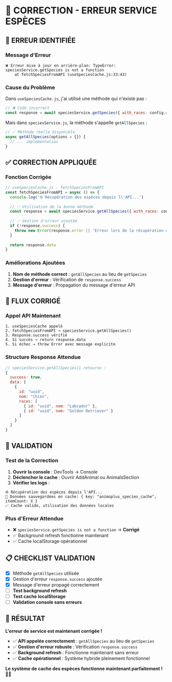 # 🔧 CORRECTION - ERREUR SERVICE ESPÈCES

## 🚨 **ERREUR IDENTIFIÉE**

### **Message d'Erreur**
```
❌ Erreur mise à jour en arrière-plan: TypeError: speciesService.getSpecies is not a function
    at fetchSpeciesFromAPI (useSpeciesCache.js:33:43)
```

### **Cause du Problème**
Dans `useSpeciesCache.js`, j'ai utilisé une méthode qui n'existe pas :

```javascript
// ❌ Code incorrect
const response = await speciesService.getSpecies({ with_races: config.withRaces })
```

Mais dans `speciesService.js`, la méthode s'appelle `getAllSpecies` :

```javascript
// ✅ Méthode réelle disponible
async getAllSpecies(options = {}) {
  // ... implémentation
}
```

## ✅ **CORRECTION APPLIQUÉE**

### **Fonction Corrigée**
```javascript
// useSpeciesCache.js - fetchSpeciesFromAPI
const fetchSpeciesFromAPI = async () => {
  console.log('🌐 Récupération des espèces depuis l\'API...')
  
  // ✅ Utilisation de la bonne méthode
  const response = await speciesService.getAllSpecies({ with_races: config.withRaces })
  
  // ✅ Gestion d'erreur ajoutée
  if (!response.success) {
    throw new Error(response.error || 'Erreur lors de la récupération des espèces')
  }
  
  return response.data
}
```

### **Améliorations Ajoutées**

1. **Nom de méthode correct** : `getAllSpecies` au lieu de `getSpecies`
2. **Gestion d'erreur** : Vérification de `response.success`
3. **Message d'erreur** : Propagation du message d'erreur API

## 🔄 **FLUX CORRIGÉ**

### **Appel API Maintenant**
```
1. useSpeciesCache appelé
2. fetchSpeciesFromAPI → speciesService.getAllSpecies()
3. Response.success vérifié
4. Si succès → return response.data
5. Si échec → throw Error avec message explicite
```

### **Structure Response Attendue**
```javascript
// speciesService.getAllSpecies() retourne :
{
  success: true,
  data: [
    {
      id: "uuid",
      nom: "Chien",
      races: [
        { id: "uuid", nom: "Labrador" },
        { id: "uuid", nom: "Golden Retriever" }
      ]
    }
  ]
}
```

## 🧪 **VALIDATION**

### **Test de la Correction**
1. **Ouvrir la console** : DevTools → Console
2. **Déclencher le cache** : Ouvrir AddAnimal ou AnimalsSection
3. **Vérifier les logs** :
```
🌐 Récupération des espèces depuis l'API...
💾 Données sauvegardées en cache: { key: "animoplus_species_cache", itemCount: X }
✅ Cache valide, utilisation des données locales
```

### **Plus d'Erreur Attendue**
- ❌ `speciesService.getSpecies is not a function` → **Corrigé**
- ✅ Background refresh fonctionne maintenant
- ✅ Cache localStorage opérationnel

## 📋 **CHECKLIST VALIDATION**

- [x] Méthode `getAllSpecies` utilisée
- [x] Gestion d'erreur `response.success` ajoutée
- [x] Message d'erreur propagé correctement
- [ ] **Test background refresh**
- [ ] **Test cache localStorage**
- [ ] **Validation console sans erreurs**

## 🎯 **RÉSULTAT**

**L'erreur de service est maintenant corrigée !**

- ✅ **API appelée correctement** : `getAllSpecies` au lieu de `getSpecies`
- ✅ **Gestion d'erreur robuste** : Vérification `response.success`
- ✅ **Background refresh** : Fonctionne maintenant sans erreur
- ✅ **Cache opérationnel** : Système hybride pleinement fonctionnel

**Le système de cache des espèces fonctionne maintenant parfaitement !** 🚀✨
